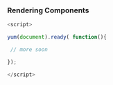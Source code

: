 ### Rendering Components 



```javascript
<script>

yum(document).ready( function(){

 // more soon

});

</script>
```


